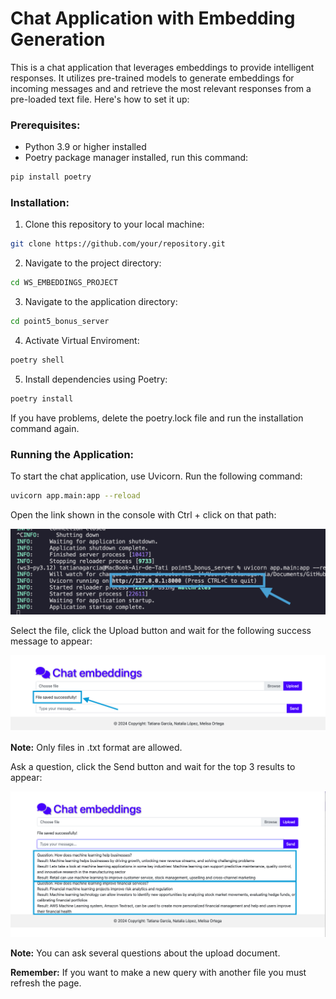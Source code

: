 # Chat Application with Embedding Generation

This is a chat application that leverages embeddings to provide intelligent responses. It utilizes pre-trained models to generate embeddings for incoming messages and and retrieve the most relevant responses from a pre-loaded text file. Here's how to set it up:

### Prerequisites:

- Python 3.9 or higher installed
- Poetry package manager installed, run this command:

```bash
pip install poetry
```

### Installation:

1. Clone this repository to your local machine:

```bash
git clone https://github.com/your/repository.git
```

2. Navigate to the project directory:

```bash
cd WS_EMBEDDINGS_PROJECT
```

3. Navigate to the application directory:
```bash
cd point5_bonus_server
```

4. Activate Virtual Enviroment:
```bash
poetry shell
```

5. Install dependencies using Poetry:

```bash
poetry install
```

If you have problems, delete the poetry.lock file and run the installation command again.


### Running the Application:

To start the chat application, use Uvicorn. Run the following command:

```bash
uvicorn app.main:app --reload
```

Open the link shown in the console with Ctrl + click on that path:

![imagen](images_readme/run_project.jpg)

Select the file, click the Upload button and wait for the following success message to appear:

![imagen](images_readme/upload_file.jpg)

**Note:** Only files in .txt format are allowed.

Ask a question, click the Send button and wait for the top 3 results to appear:

![imagen](images_readme/answers.jpg)

**Note:** You can ask several questions about the upload document.

**Remember:**
If you want to make a new query with another file you must refresh the page.